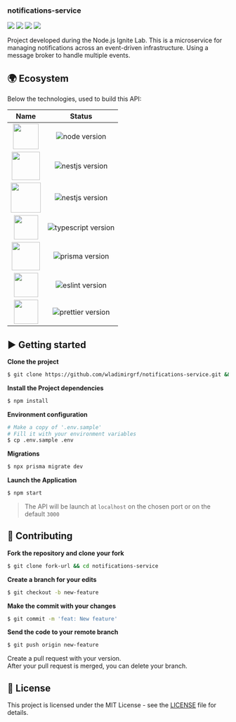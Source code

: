 ### notifications-service

[![](https://img.shields.io/github/repo-size/wladimirgrf/notifications-service?color=%23FFB000&labelColor=000000)]()
[![](https://img.shields.io/github/last-commit/wladimirgrf/notifications-service?color=%23FFB000&labelColor=000000)](https://github.com/wladimirgrf/notifications-service/commits/master)
[![](https://img.shields.io/github/issues/wladimirgrf/notifications-service?color=%23FFB000&labelColor=000000)](https://github.com/wladimirgrf/notifications-service/issues)
[![](https://img.shields.io/github/license/wladimirgrf/notifications-service?color=%23FFB000&labelColor=000000)]()

Project developed during the Node.js Ignite Lab. This is a microservice for managing notifications across an event-driven infrastructure. Using a message broker to handle multiple events.

## 🌍 Ecosystem

Below the technologies, used to build this API:

|                      Name                                   |                         Status                          |
|:-----------------------------------------------------------:|:-------------------------------------------------------:|
|<img height="58" src="https://cdn.worldvectorlogo.com/logos/nodejs-1.svg"> | <img alt="node version" src="https://img.shields.io/badge/nodejs-v16.15-blue?color=%23FFB000&labelColor=000000"> |
|<img height="64" src="https://cdn.worldvectorlogo.com/logos/nestjs.svg"> | <img alt="nestjs version" src="https://img.shields.io/badge/nestjs-v8.0-blue?color=%23FFB000&labelColor=000000">|
|<img height="68" src="https://cdn.worldvectorlogo.com/logos/kafka.svg"> | <img alt="nestjs version" src="https://img.shields.io/badge/kafka-v2.2-blue?color=%23FFB000&labelColor=000000">|
|<img height="55" src="https://cdn.worldvectorlogo.com/logos/typescript.svg"> | <img alt="typescript version" src="https://img.shields.io/badge/typescript-v4.3-blue?color=%23FFB000&labelColor=000000"> |
|<img height="64" src="https://cdn.worldvectorlogo.com/logos/prisma-4.svg"> | <img alt="prisma version" src="https://img.shields.io/badge/prisma-v4.7-blue?color=%23FFB000&labelColor=000000"> |
|<img height="55" src="https://cdn.worldvectorlogo.com/logos/eslint-1.svg"> | <img alt="eslint version" src="https://img.shields.io/badge/eslint-v8.0-blue?color=%23FFB000&labelColor=000000"> |
|<img height="55" src="https://cdn.worldvectorlogo.com/logos/prettier-2.svg"> | <img alt="prettier version" src="https://img.shields.io/badge/prettier-v2.3-blue?color=%23FFB000&labelColor=000000"> |

## ▶️ Getting started

**Clone the project**
```bash
$ git clone https://github.com/wladimirgrf/notifications-service.git && cd notifications-service
```

**Install the Project dependencies**
```bash
$ npm install
```

**Environment configuration**
```bash
# Make a copy of '.env.sample'
# Fill it with your environment variables
$ cp .env.sample .env
```

**Migrations**
```bash
$ npx prisma migrate dev
```

**Launch the Application**
```bash
$ npm start
```

>The API will be launch at `localhost` on the chosen port or on the default `3000`<br>


## 🤝 Contributing

**Fork the repository and clone your fork**

```bash
$ git clone fork-url && cd notifications-service
```

**Create a branch for your edits**
```bash
$ git checkout -b new-feature
```

**Make the commit with your changes**
```bash
$ git commit -m 'feat: New feature'
```

**Send the code to your remote branch**
```bash
$ git push origin new-feature
```

Create a pull request with your version. <br>
After your pull request is merged, you can delete your branch.


## 📝 License

This project is licensed under the MIT License - see the [LICENSE](LICENSE) file for details.

